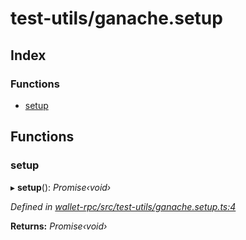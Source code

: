 # test-utils/ganache.setup

## Index

### Functions

* [setup](_test_utils_ganache_setup_.md#setup)

## Functions

### setup

▸ **setup**\(\): _Promise‹void›_

_Defined in_ [_wallet-rpc/src/test-utils/ganache.setup.ts:4_](https://github.com/celo-org/celo-monorepo/blob/master/packages/sdk/wallets/wallet-rpc/src/test-utils/ganache.setup.ts#L4)

**Returns:** _Promise‹void›_

